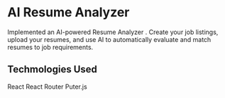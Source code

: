 # AI Resume Analyzer
Implemented an AI-powered Resume Analyzer . Create your job listings, upload your resumes, and use AI to automatically evaluate and match resumes to job requirements.

## Techmologies Used
React
React Router
Puter.js
